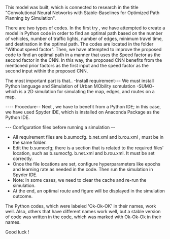 This model was built, which is connected to research in the title "Convolutional Neural Networks with Stable-Baselines for Optimized Path Planning by Simulation".

There are two types of codes. In the first try , we have attempted to create a model in Python code in order to find an optimal path based on the number of vehicles, number of traffic lights, number of edges, minimum travel time, and destination in the optimal path. The codes are located in the folder "Without speed factor". Then, we have attempted to improve the proposed code to find an optimal path in a manner that uses the Speed factor as the second factor in the CNN. In this way, the proposed CNN benefits from the mentioned prior factors as the first input and the speed factor as the second input within the proposed CNN.

The most important part is that.. -Install requirement--- We must install Python language and Simulation of Urban MObility somulation -SUMO- which is a 2D simulation for simulating the map, edges, and routes on a map.

---- Procedure-- Next , we have to benefit from a Python IDE; in this case, we have used Spyder IDE, which is installed on Anaconda Package as the Python IDE.

--- Configuration files before running a simulation --

* All requirement files are b.sumocfg. b.net.xml and b.rou.xml , must be in the same folder.
* Edit the b.sumocfg; there is a section that is related to the required files' location, such as b.sumocfg. b.net.xml and b.rou.xml. It must be set correctly.
* Once the file locations are set, configure hyperparameters like epochs and learning rate as needed in the code. Then run the simulation in Spyder IDE.
* Note: In some cases, we need to clear the cache and re-run the simulation.
* At the end, an optimal route and figure will be displayed in the simulation outcome.

The Python codes, which were labeled 'Ok-Ok-OK' in their names, work well. Also, others that have different names work well, but a stable version of code was written in the code, which was marked with Ok-Ok-Ok in their names.

Good luck !
